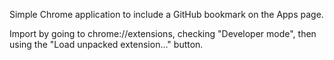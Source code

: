 Simple Chrome application to include a GitHub bookmark on the Apps page.

Import by going to chrome://extensions, checking "Developer mode", then using the "Load unpacked extension..." button.
